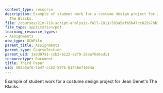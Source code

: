 ```yaml
---
content_type: resource
description: Example of student work for a costume design project for Jean Genet's
  The Blacks.
file: /courses/21m-710-script-analysis-fall-2011/503a5af65b47cc82597bb1446e71064a_MIT21M_710F11_Paper_3.pdf
file_type: application/pdf
learning_resource_types:
- Assignments
ocw_type: OCWFile
parent_title: Assignments
parent_type: CourseSection
parent_uid: 3a8d9791-ccb2-6122-e2f9-28aa70a6ad11
resourcetype: Document
title: Third Paper
uid: 503a5af6-5b47-cc82-597b-b1446e71064a
---
```

Example of student work for a costume design project for Jean Genet's The Blacks.

